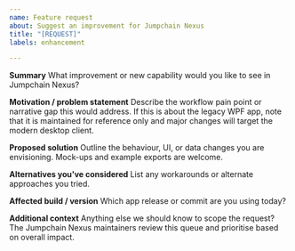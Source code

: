 ```yaml
---
name: Feature request
about: Suggest an improvement for Jumpchain Nexus
title: "[REQUEST]"
labels: enhancement

---
```


**Summary**
What improvement or new capability would you like to see in Jumpchain Nexus?

**Motivation / problem statement**
Describe the workflow pain point or narrative gap this would address. If this is about the legacy WPF app, note that it is maintained for reference only and major changes will target the modern desktop client.

**Proposed solution**
Outline the behaviour, UI, or data changes you are envisioning. Mock-ups and example exports are welcome.

**Alternatives you've considered**
List any workarounds or alternate approaches you tried.

**Affected build / version**
Which app release or commit are you using today?

**Additional context**
Anything else we should know to scope the request? The Jumpchain Nexus maintainers review this queue and prioritise based on overall impact.
